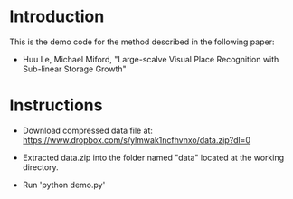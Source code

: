 # Introduction 

This is the demo code for the method described in the following paper:

* Huu Le, Michael Miford, "Large-scalve Visual Place Recognition with Sub-linear Storage Growth"

# Instructions

* Download compressed data file at: 
https://www.dropbox.com/s/ylmwak1ncfhvnxo/data.zip?dl=0

* Extracted data.zip into the folder named "data" located at the working directory.

* Run 'python demo.py'



